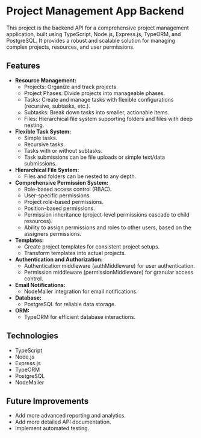 # Project Management App Backend

This project is the backend API for a comprehensive project management application, built using TypeScript, Node.js, Express.js, TypeORM, and PostgreSQL. It provides a robust and scalable solution for managing complex projects, resources, and user permissions.

## Features

- **Resource Management:**
  - Projects: Organize and track projects.
  - Project Phases: Divide projects into manageable phases.
  - Tasks: Create and manage tasks with flexible configurations (recursive, subtasks, etc.).
  - Subtasks: Break down tasks into smaller, actionable items.
  - Files: Hierarchical file system supporting folders and files with deep nesting.
- **Flexible Task System:**
  - Simple tasks.
  - Recursive tasks.
  - Tasks with or without subtasks.
  - Task submissions can be file uploads or simple text/data submissions.
- **Hierarchical File System:**
  - Files and folders can be nested to any depth.
- **Comprehensive Permission System:**
  - Role-based access control (RBAC).
  - User-specific permissions.
  - Project role-based permissions.
  - Position-based permissions.
  - Permission inheritance (project-level permissions cascade to child resources).
  - Ability to assign permissions and roles to other users, based on the assigners permissions.
- **Templates:**
  - Create project templates for consistent project setups.
  - Transform templates into actual projects.
- **Authentication and Authorization:**
  - Authentication middleware (authMiddleware) for user authentication.
  - Permission middleware (permissionMiddleware) for granular access control.
- **Email Notifications:**
  - NodeMailer integration for email notifications.
- **Database:**
  - PostgreSQL for reliable data storage.
- **ORM:**
  - TypeORM for efficient database interactions.

## Technologies

- TypeScript
- Node.js
- Express.js
- TypeORM
- PostgreSQL
- NodeMailer

## Future Improvements

- Add more advanced reporting and analytics.
- Add more detailed API documentation.
- Implement automated testing.
